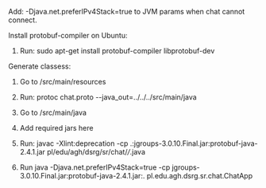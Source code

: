 Add:
-Djava.net.preferIPv4Stack=true
to JVM params when chat cannot connect.

Install protobuf-compiler on Ubuntu:
1. Run: sudo apt-get install protobuf-compiler libprotobuf-dev


Generate classess:
1. Go to /src/main/resources
2. Run: protoc chat.proto --java_out=../../../src/main/java

1. Go to /src/main/java
2. Add required jars here
3. Run: javac -Xlint:deprecation -cp .:jgroups-3.0.10.Final.jar:protobuf-java-2.4.1.jar pl/edu/agh/dsrg/sr/chat/*/*.java
4. Run java -Djava.net.preferIPv4Stack=true -cp jgroups-3.0.10.Final.jar:protobuf-java-2.4.1.jar:. pl.edu.agh.dsrg.sr.chat.ChatApp

